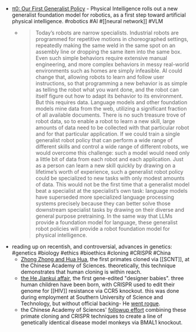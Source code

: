 - [π0: Our First Generalist Policy](https://www.physicalintelligence.company/blog/pi0) - Physical Intelligence rolls out a new generalist foundation model for robotics, as a first step toward artificial physical intelligence. #robotics #AI #[[neural network]] #VLM
	- > Today’s robots are narrow specialists. Industrial robots are programmed for repetitive motions in choreographed settings, repeatedly making the same weld in the same spot on an assembly line or dropping the same item into the same box. Even such simple behaviors require extensive manual engineering, and more complex behaviors in messy real-world environments such as homes are simply infeasible. AI could change that, allowing robots to learn and follow user instructions, so that programming a new behavior is as simple as telling the robot what you want done, and the robot can itself figure out how to adapt its behavior to its environment. But this requires data. Language models and other foundation models mine data from the web, utilizing a significant fraction of all available documents. There is no such treasure trove of robot data, so to enable a robot to learn a new skill, large amounts of data need to be collected with that particular robot and for that particular application.
	  If we could train a single generalist robot policy that can perform a wide range of different skills and control a wide range of different robots, we would overcome this challenge: such a model would need only a little bit of data from each robot and each application. Just as a person can learn a new skill quickly by drawing on a lifetime’s worth of experience, such a generalist robot policy could be specialized to new tasks with only modest amounts of data. This would not be the first time that a generalist model beat a specialist at the specialist’s own task: language models have superseded more specialized language processing systems precisely because they can better solve those downstream specialist tasks by drawing on their diverse and general purpose pretraining. In the same way that LLMs provide a foundation model for language, these generalist robot policies will provide a robot foundation model for physical intelligence.
- reading up on recentish, and controversial, advances in genetics: #genetics #biology #ethics #bioethics #cloning #CRISPR #China
	- [Zhong Zhong and Hua Hua](https://www.science.org/content/article/these-monkey-twins-are-first-primate-clones-made-method-developed-dolly), the first primates cloned via [[SCNT]], at the Chinese Academy of Sciences. theoretically, this technique demonstrates that human cloning is within reach.
	- [the He Jiankui affair](https://www.nature.com/articles/d41586-018-07545-0), the first gene-edited "designer babies". three human children have been born, with CRISPR used to edit their genome for [[HIV]] resistance via CCR5 knockout. this was done during employment at Southern University of Science and Technology, but without official backing- He [went rogue](https://www.technologyreview.com/2019/12/03/131752/chinas-crispr-babies-read-exclusive-excerpts-he-jiankui-paper/).
	- the Chinese Academy of Sciences' [followup effort](https://www.eurekalert.org/news-releases/489058) combining these primate cloning and CRISPR techniques to create a line of genetically identical disease model monkeys via BMAL1 knockout.